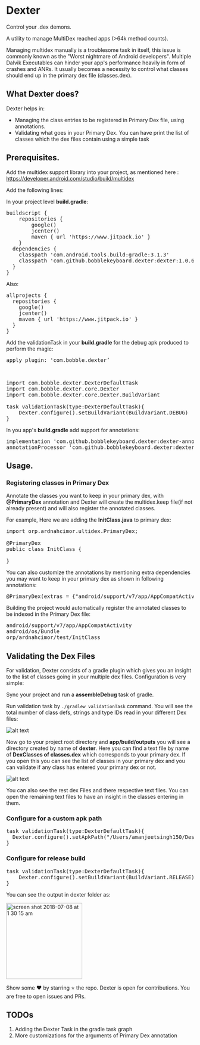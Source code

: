 # Dexter

Control your .dex demons.

A utility to manage MultiDex reached apps (>64k method counts).

Managing multidex manually is a troublesome task in itself, this issue is commonly known as the "Worst nightmare of Android developers". Multiple Dalvik Executables can hinder your app's performance heavily in form of crashes and ANRs. It usually becomes a necessity to control what classes should end up in the primary dex file (classes.dex).

<h2>What Dexter does?</h2>
Dexter helps in:<br>
<ul>
<li>Managing the class entries to be registered in Primary Dex file, using annotations.</li>
<li>Validating what goes in your Primary Dex. You can have print the list of classes which the dex files contain using a simple task</li>
</ul>

<h2>Prerequisites.</h2>

Add the multidex support library into your project, as mentioned here : https://developer.android.com/studio/build/multidex

Add the following lines:

In your project level <b>build.gradle</b>:
<pre>
buildscript {
    repositories {
        google()
        jcenter()
        maven { url 'https://www.jitpack.io' }
    }
  dependencies {
    classpath 'com.android.tools.build:gradle:3.1.3'
    classpath 'com.github.bobblekeyboard.dexter:dexter:1.0.6'
  }
}
</pre>
Also:
<pre>
allprojects {
  repositories {
    google()
    jcenter()
    maven { url 'https://www.jitpack.io' }
  }
}
</pre>

Add the validationTask in your <b>build.gradle</b> for the debug apk produced to perform the magic:
<pre>apply plugin: 'com.bobble.dexter’</pre><br>

<pre>
import com.bobble.dexter.DexterDefaultTask
import com.bobble.dexter.core.Dexter
import com.bobble.dexter.core.Dexter.BuildVariant

task validationTask(type:DexterDefaultTask){
    Dexter.configure().setBuildVariant(BuildVariant.DEBUG)
}
</pre>

In you app's <b>build.gradle</b> add support for annotations:

<pre>
implementation 'com.github.bobblekeyboard.dexter:dexter-annotations:1.0.6’
annotationProcessor 'com.github.bobblekeyboard.dexter:dexter-processors:1.0.6’
</pre>

<h2>Usage.</h2>

<h3>Registering classes in Primary Dex</h3>

Annotate the classes you want to keep in your primary dex, with <b>@PrimaryDex</b> annotation and Dexter will create the multidex.keep file(if not already present) and will also register the annotated classes. 

For example, Here we are adding the <b>InitClass.java</b> to primary dex:
<pre>
import orp.ardnahcimor.ultidex.PrimaryDex;

@PrimaryDex
public class InitClass {

}
</pre>
You can also customize the annotations by mentioning extra dependencies you may want to keep in your primary dex as shown in following annotations:
<pre>
@PrimaryDex(extras = {"android/support/v7/app/AppCompatActivity", "android/os/Bundle"})
</pre>

Building the project would automatically register the annotated classes to be indexed in the Primary Dex file:
<pre>
android/support/v7/app/AppCompatActivity
android/os/Bundle
orp/ardnahcimor/test/InitClass
</pre>

<h2>Validating the Dex Files</h2>
For validation, Dexter consists of a gradle plugin which gives you an insight to the list of classes going in your multiple dex files. Configuration is very simple:<br>

Sync your project and run a <b>assembleDebug</b> task of gradle.

Run validation task by <code>./gradlew validationTask</code> command. You will see the total number of class defs, strings and type IDs read in your different Dex files:<br>

![alt text](https://user-images.githubusercontent.com/12881364/42413902-c847875a-8247-11e8-9870-4fa156b1610c.png)

Now go to your project root directory and <b>app/build/outputs</b> you will see a directory created by name of <b>dexter</b>. Here you can find a text file by name of <b>DexClasses of classes.dex</b> which corresponds to your primary dex. If you open this you can see the list of classes in your primary dex and you can validate if any class has entered your primary dex or not.<br>

![alt text](https://user-images.githubusercontent.com/12881364/42414417-bee2a64e-8252-11e8-900c-c1dca9d11587.png)

You can also see the rest dex Files and there respective text files. You can open the remaining text files to have an insight in the classes entering in them.

<h3>Configure for a custom apk path</h3>
<pre>
task validationTask(type:DexterDefaultTask){
  Dexter.configure().setApkPath("/Users/amanjeetsingh150/Desktop/app-debug.apk")
}
</pre>

<h3>Configure for release build</h3>
<pre>
task validationTask(type:DexterDefaultTask){
    Dexter.configure().setBuildVariant(BuildVariant.RELEASE)
}
</pre>

You can see the output in dexter folder as:<br>

<img width="204" alt="screen shot 2018-07-08 at 1 30 15 am" src="https://user-images.githubusercontent.com/12881364/42414423-ebdf47ec-8252-11e8-93a6-148779a9aa0a.png">



Show some :heart: by starring :star: the repo. Dexter is open for contributions. You are free to open issues and PRs.
<h2>TODOs</h2>
<ol>
<li>Adding the Dexter Task in the gradle task graph</li>
<li>More customizations for the arguments of Primary Dex annotation</li>
</ol>

